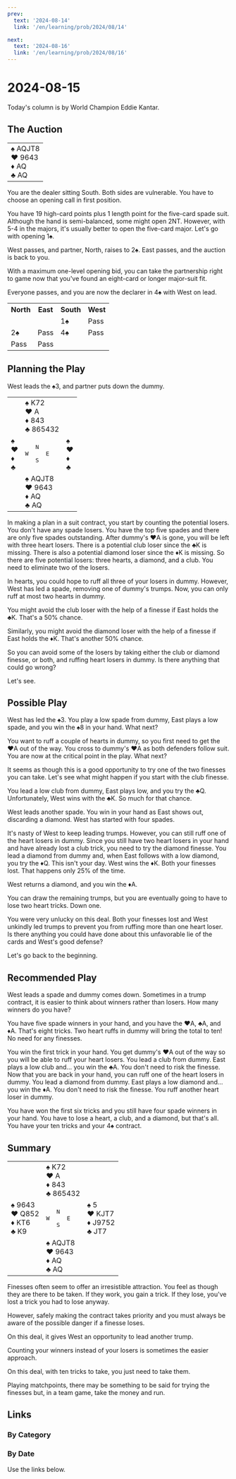 ```yaml
---
prev:
  text: '2024-08-14'
  link: '/en/learning/prob/2024/08/14'

next:
  text: '2024-08-16'
  link: '/en/learning/prob/2024/08/16'
---
```


# 2024-08-15

Today's column is by World Champion Eddie Kantar.

<Badge type="warning" text="Play"/>

## The Auction

<table class="hand">
	<tr>
		<td>♠ AQJT8<br>♥ 9643<br>♦ AQ<br>♣ AQ</td>
	</tr>
</table>

You are the dealer sitting South. Both sides are vulnerable. You have to choose an opening call in first position.

You have 19 high-card points plus 1 length point for the five-card spade suit. Although the hand is semi-balanced, some might open 2NT. However, with 5-4 in the majors, it's usually better to open the five-card major. Let's go with opening 1♠.

West passes, and partner, North, raises to 2♠. East passes, and the auction is back to you.

With a maximum one-level opening bid, you can take the partnership right to game now that you've found an eight-card or longer major-suit fit.

Everyone passes, and you are now the declarer in 4♠ with West on lead.

<table class="auction">
	<tr>
		<th>North</th>
		<th>East</th>
		<th>South</th>
		<th>West</th>
	</tr>
	<tr>
		<td></td>
		<td></td>
		<td>1♠</td>
		<td>Pass</td>
	</tr>
	<tr>
		<td>2♠</td>
		<td>Pass</td>
		<td>4♠</td>
		<td>Pass</td>
	</tr>
	<tr>
		<td>Pass</td>
		<td>Pass</td>
		<td></td>
		<td></td>
	</tr>
</table>

## Planning the Play

West leads the ♠3, and partner puts down the dummy.

<table class="deal">
	<tr>
		<td></td>
		<td>♠ K72<br>♥ A<br>♦ 843<br>♣ 865432</td>
		<td></td>
	</tr>
	<tr>
		<td>♠ <br>♥ <br>♦ <br>♣ </td>
		<td><pre>   N<br>W     E<br>   S</pre></td>
		<td>♠ <br>♥ <br>♦ <br>♣ </td>
	</tr>
	<tr>
		<td></td>
		<td>♠ AQJT8<br>♥ 9643<br>♦ AQ<br>♣ AQ</td>
		<td></td>
	</tr>
</table>

In making a plan in a suit contract, you start by counting the potential losers. You don't have any spade losers. You have the top five spades and there are only five spades outstanding. After dummy's ♥A is gone, you will be left with three heart losers. There is a potential club loser since the ♣K is missing. There is also a potential diamond loser since the ♦K is missing. So there are five potential losers: three hearts, a diamond, and a club. You need to eliminate two of the losers.

In hearts, you could hope to ruff all three of your losers in dummy. However, West has led a spade, removing one of dummy's trumps. Now, you can only ruff at most two hearts in dummy.

You might avoid the club loser with the help of a finesse if East holds the ♣K. That's a 50% chance.

Similarly, you might avoid the diamond loser with the help of a finesse if East holds the ♦K. That's another 50% chance.

So you can avoid some of the losers by taking either the club or diamond finesse, or both, and ruffing heart losers in dummy. Is there anything that could go wrong?

Let's see.

## Possible Play

West has led the ♠3. You play a low spade from dummy, East plays a low spade, and you win the ♠8 in your hand. What next?

You want to ruff a couple of hearts in dummy, so you first need to get the ♥A out of the way. You cross to dummy's ♥A as both defenders follow suit. You are now at the critical point in the play. What next?

It seems as though this is a good opportunity to try one of the two finesses you can take. Let's see what might happen if you start with the club finesse.

You lead a low club from dummy, East plays low, and you try the ♣Q. Unfortunately, West wins with the ♣K. So much for that chance.

West leads another spade. You win in your hand as East shows out, discarding a diamond. West has started with four spades.

It's nasty of West to keep leading trumps. However, you can still ruff one of the heart losers in dummy. Since you still have two heart losers in your hand and have already lost a club trick, you need to try the diamond finesse. You lead a diamond from dummy and, when East follows with a low diamond, you try the ♦Q. This isn't your day. West wins the ♦K. Both your finesses lost. That happens only 25% of the time.

West returns a diamond, and you win the ♦A.

You can draw the remaining trumps, but you are eventually going to have to lose two heart tricks. Down one.

You were very unlucky on this deal. Both your finesses lost and West unkindly led trumps to prevent you from ruffing more than one heart loser. Is there anything you could have done about this unfavorable lie of the cards and West's good defense?

Let's go back to the beginning.

## Recommended Play

West leads a spade and dummy comes down. Sometimes in a trump contract, it is easier to think about winners rather than losers. How many winners do you have?

You have five spade winners in your hand, and you have the ♥A, ♣A, and ♦A. That's eight tricks. Two heart ruffs in dummy will bring the total to ten! No need for any finesses.

You win the first trick in your hand. You get dummy's ♥A out of the way so you will be able to ruff your heart losers. You lead a club from dummy. East plays a low club and... you win the ♣A. You don't need to risk the finesse. Now that you are back in your hand, you can ruff one of the heart losers in dummy. You lead a diamond from dummy. East plays a low diamond and... you win the ♦A. You don't need to risk the finesse. You ruff another heart loser in dummy.

You have won the first six tricks and you still have four spade winners in your hand. You have to lose a heart, a club, and a diamond, but that's all. You have your ten tricks and your 4♠ contract.

## Summary

<table class="deal">
	<tr>
		<td></td>
		<td>♠ K72<br>♥ A<br>♦ 843<br>♣ 865432</td>
		<td></td>
	</tr>
	<tr>
		<td>♠ 9643<br>♥ Q852<br>♦ KT6<br>♣ K9</td>
		<td><pre>   N<br>W     E<br>   S</pre></td>
		<td>♠ 5<br>♥ KJT7<br>♦ J9752<br>♣ JT7</td>
	</tr>
	<tr>
		<td></td>
		<td>♠ AQJT8<br>♥ 9643<br>♦ AQ<br>♣ AQ</td>
		<td></td>
	</tr>
</table>

Finesses often seem to offer an irresistible attraction. You feel as though they are there to be taken. If they work, you gain a trick. If they lose, you've lost a trick you had to lose anyway.

However, safely making the contract takes priority and you must always be aware of the possible danger if a finesse loses.

On this deal, it gives West an opportunity to lead another trump.

Counting your winners instead of your losers is sometimes the easier approach.

On this deal, with ten tricks to take, you just need to take them.

Playing matchpoints, there may be something to be said for trying the finesses but, in a team game, take the money and run.

## Links

[<Badge type="tip" text="Go to Practice"/>](/en/practice/prob/2024/08/15)

### By Category

[<Badge type="tip" text="<--"/>](/en/learning/prob/2024/08/12)
[<Badge type="tip" text="Calendar"/>](/en/learning/calendar/2024/08)
[<Badge type="tip" text="-->"/>](/en/learning/prob/2024/08/16)

### By Date

Use the links below.